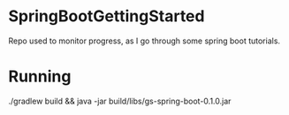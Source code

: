 # SpringBootGettingStarted
Repo used to monitor progress, as I go through some spring boot tutorials.

# Running
  ./gradlew build && java -jar build/libs/gs-spring-boot-0.1.0.jar

